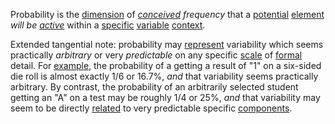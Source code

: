 Probability is the [dimension](https://github.com/gcassel/Modular-Organization-Terminology/blob/master/terms/dimension.md) of *[conceived](https://github.com/gcassel/Modular-Organization-Terminology/blob/master/terms/concept.md) frequency* that a [potential](https://github.com/gcassel/Modular-Organization-Terminology/blob/master/terms/potential.md) [element](https://github.com/gcassel/Modular-Organization-Terminology/blob/master/terms/element.md) *will be [active](https://github.com/gcassel/Modular-Organization-Terminology/blob/master/terms/active.md)* within a [specific](https://github.com/gcassel/Modular-Organization-Terminology/blob/master/terms/specific.md) [variable](https://github.com/gcassel/Modular-Organization-Terminology/blob/master/terms/variable.md) [context](https://github.com/gcassel/Modular-Organization-Terminology/blob/master/terms/context.md).

Extended tangential note: probability may [represent](https://github.com/gcassel/Modular-Organization-Terminology/blob/master/terms/representation.md) variability which seems practically *arbitrary* or very *predictable* on any specific [scale](https://github.com/gcassel/Modular-Organization-Terminology/blob/master/terms/scale.md) of [formal](https://github.com/gcassel/Modular-Organization-Terminology/blob/master/terms/form.md) detail.  For [example](https://github.com/gcassel/Modular-Organization-Terminology/blob/master/terms/example.md), the probability of a getting a result of "1" on a six-sided die roll is almost exactly 1/6 or 16.7%, *and* that variability seems practically arbitrary.   By contrast, the probability of an arbitrarily selected student getting an "A" on a test may be roughly 1/4 or 25%, *and* that variability may seem to be directly [related](https://github.com/gcassel/Modular-Organization-Terminology/blob/master/terms/relationship.md) to very predictable specific [components](https://github.com/gcassel/Modular-Organization-Terminology/blob/master/terms/component.md).
